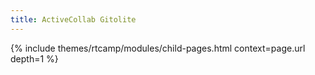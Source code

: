 ```yaml
---
title: ActiveCollab Gitolite
---
```


{% include themes/rtcamp/modules/child-pages.html context=page.url depth=1 %}
